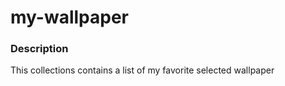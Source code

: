 # my-wallpaper

### Description
This collections contains a list of my favorite selected wallpaper

